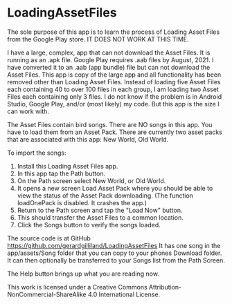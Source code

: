 # LoadingAssetFiles
The sole purpose of this app is to learn the process of Loading Asset Files from the Google Play store.
IT DOES NOT WORK AT THIS TIME.

I have a large, complex, app that can not download the Asset Files.
It is running as an .apk file. Google Play requires .aab files by August, 2021.
I have converted it to an .aab (app bundle) file but can not download the Asset Files.
This app is copy of the large app and all functionality has been removed other than Loading Asset Files.
Instead of loading five Asset Files each containing 40 to over 100 files in each group,
I am loading two Asset Files each containing only 3 files.
I do not know if the problem is in Android Studio, Google Play, and/or (most likely) my code.
But this app is the size I can work with.

The Asset Files contain bird songs.
There are NO songs in this app. You have to load them from an Asset Pack.
There are currently two asset packs that are associated with this app: New World, Old World.

To import the songs:
1) Install this Loading Asset Files app.
2) In this app tap the Path button.
3) On the Path screen select New World, or Old World.
4) It opens a new screen Load Asset Pack where you should be able to view the status of the Asset Pack downloading.
(The function loadOnePack is disabled. It crashes the app.) 
5) Return to the Path screen and tap the "Load Now" button.
6) This should transfer the Asset Files to a common location.
7) Click the Songs button to verify the songs loaded.

The source code is at GitHub 
https://github.com/gerardgilliland/LoadingAssetFiles
It has one song in the app/assets/Song folder that you can copy to your phones Download folder.
It can then optionally be transferred to your Songs list from the Path Screen. 

The Help button brings up what you are reading now. 

This work is licensed under a Creative Commons Attribution-NonCommercial-ShareAlike 4.0 International License.
